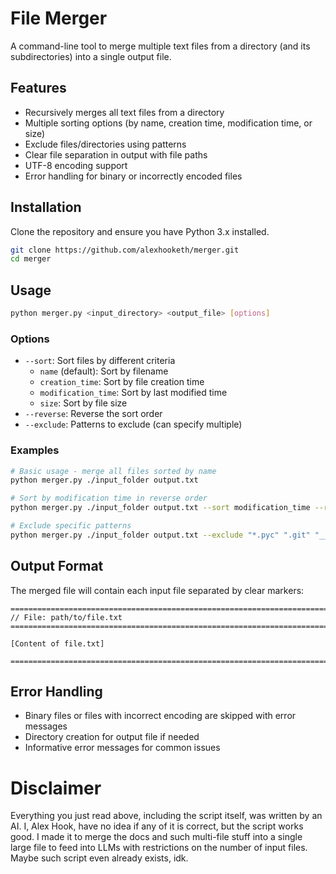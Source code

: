# File Merger

A command-line tool to merge multiple text files from a directory (and its subdirectories) into a single output file.

## Features

- Recursively merges all text files from a directory
- Multiple sorting options (by name, creation time, modification time, or size)
- Exclude files/directories using patterns
- Clear file separation in output with file paths
- UTF-8 encoding support
- Error handling for binary or incorrectly encoded files

## Installation

Clone the repository and ensure you have Python 3.x installed.

```bash
git clone https://github.com/alexhooketh/merger.git
cd merger
```

## Usage

```bash
python merger.py <input_directory> <output_file> [options]
```

### Options

- `--sort`: Sort files by different criteria
  - `name` (default): Sort by filename
  - `creation_time`: Sort by file creation time
  - `modification_time`: Sort by last modified time
  - `size`: Sort by file size
- `--reverse`: Reverse the sort order
- `--exclude`: Patterns to exclude (can specify multiple)

### Examples

```bash
# Basic usage - merge all files sorted by name
python merger.py ./input_folder output.txt

# Sort by modification time in reverse order
python merger.py ./input_folder output.txt --sort modification_time --reverse

# Exclude specific patterns
python merger.py ./input_folder output.txt --exclude "*.pyc" ".git" "__pycache__"
```

## Output Format

The merged file will contain each input file separated by clear markers:

```
================================================================================
// File: path/to/file.txt
================================================================================

[Content of file.txt]

================================================================================
```

## Error Handling

- Binary files or files with incorrect encoding are skipped with error messages
- Directory creation for output file if needed
- Informative error messages for common issues

# Disclaimer

Everything you just read above, including the script itself, was written by an AI. I, Alex Hook, have no idea if any of it is correct, but the script works good. I made it to merge the docs and such multi-file stuff into a single large file to feed into LLMs with restrictions on the number of input files. Maybe such script even already exists, idk.